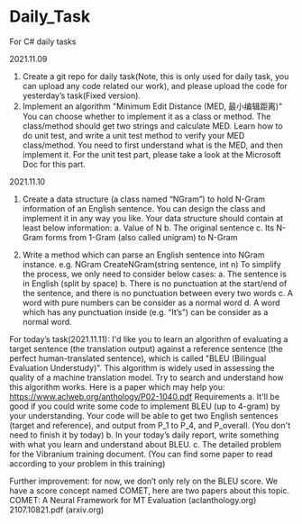 # Daily_Task
For C# daily tasks


2021.11.09
1.  Create a git repo for daily task(Note, this is only used for daily task, you can upload any code related our work), and please upload the code for yesterday’s task(Fixed version).
2.  Implement an algorithm "Minimum Edit Distance (MED, 最小编辑距离)"
You can choose whether to implement it as a class or method. The class/method should get two strings and calculate MED.
Learn how to do unit test, and write a unit test method to verify your MED class/method.
You need to first understand what is the MED, and then implement it.
For the unit test part, please take a look at the Microsoft Doc for this part.

2021.11.10
1. Create a data structure (a class named “NGram”) to hold N-Gram information of an English sentence. You can design the class and implement it in any way you like. Your data structure should contain at least below information:
a. Value of N
b. The original sentence
c. Its N-Gram forms from 1-Gram (also called unigram) to N-Gram

2. Write a method which can parse an English sentence into NGram instance. e.g.  NGram CreateNGram(string sentence, int n)
To simplify the process, we only need to consider below cases:
a. The sentence is in English (split by space)
b. There is no punctuation at the start/end of the sentence, and there is no punctuation between every two words
c. A word with pure numbers can be consider as a normal word
d. A word which has any punctuation inside (e.g. “It’s”) can be consider as a normal word.


For today’s task(2021.11.11):
I'd like you to learn an algorithm of evaluating a target sentence (the translation output) against a reference sentence (the perfect human-translated sentence), which is called "BLEU (Bilingual Evaluation Understudy)". This algorithm is widely used in assessing the quality of a machine translation model.
Try to search and understand how this algorithm works. Here is a paper which may help you: https://www.aclweb.org/anthology/P02-1040.pdf
Requirements
a. It'll be good if you could write some code to implement BLEU (up to 4-gram) by your understanding. Your code will be able to get two English sentences (target and reference), and output from P_1 to P_4, and P_overall. (You don't need to finish it by today)
b. In your today’s daily report, write something with what you learn and understand about BLEU.
c. The detailed problem for the Vibranium training document. (You can find some paper to read according to your problem in this training)

Further improvement: for now, we don’t only rely on the BLEU score. We have a score concept named COMET, here are two papers about this topic.
COMET: A Neural Framework for MT Evaluation (aclanthology.org)
2107.10821.pdf (arxiv.org)
